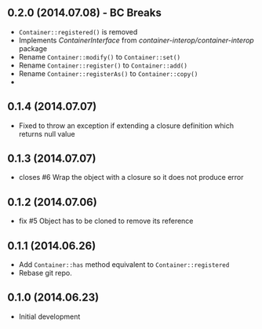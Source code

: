 ## 0.2.0 (2014.07.08) - BC Breaks

* `Container::registered()` is removed
* Implements *ContainerInterface* from *container-interop/container-interop*
  package
* Rename `Container::modify()` to `Container::set()`
* Rename `Container::register()` to `Container::add()`
* Rename `Container::registerAs()` to `Container::copy()`
* 

## 0.1.4 (2014.07.07)

* Fixed to throw an exception if extending a closure definition which returns
  null value

## 0.1.3 (2014.07.07)

* closes #6 Wrap the object with a closure so it does not produce error

## 0.1.2 (2014.07.06)

* fix #5 Object has to be cloned to remove its reference

## 0.1.1 (2014.06.26)

* Add `Container::has` method equivalent to `Container::registered`
* Rebase git repo.

## 0.1.0 (2014.06.23)

* Initial development
